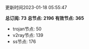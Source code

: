 更新时间2023-01-18 05:55:47

**总订阅: 73**
**总节点: 2196**
**有效节点: 365**
- trojan节点: 50
- v2ray节点: 139
- ss节点: 176

